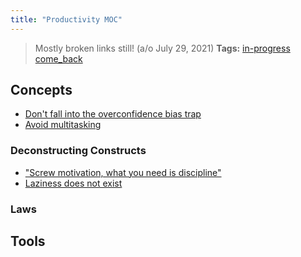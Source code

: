 ```yaml
---
title: "Productivity MOC"
---
```


> Mostly broken links still! (a/o July 29, 2021)
**Tags:** [in-progress](notes/por/in-progress.md) [come_back](notes/por/come_back.md)

## Concepts
- [Don't fall into the overconfidence bias trap](notes/productivity/overconfidence.md)
- [Avoid multitasking](notes/productivity/multitasking.md)

### Deconstructing Constructs
- ["Screw motivation, what you need is discipline"](notes/productivity/screw.md)
- [Laziness does not exist](notes/productivity/laziness-not-exist.md)

### Laws

## Tools